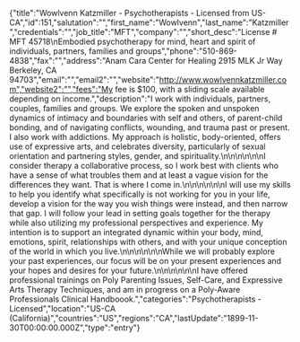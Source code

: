 {"title":"Wowlvenn Katzmiller - Psychotherapists - Licensed from US-CA","id":151,"salutation":"","first_name":"Wowlvenn","last_name":"Katzmiller","credentials":"","job_title":"MFT","company":"","short_desc":"License # MFT 45718\nEmbodied psychotherapy for mind, heart and spirit of individuals, partners, families and groups","phone":"510-869-4838","fax":"","address":"Anam Cara Center for Healing 2915 MLK Jr Way Berkeley, CA 94703","email":"","email2":"","website":"http://www.wowlvennkatzmiller.com","website2":"","fees":"My fee is $100, with a sliding scale available depending on income.","description":"I work with individuals, partners, couples, families and groups. We explore the spoken and unspoken dynamics of intimacy and boundaries with self and others, of parent-child bonding, and of navigating conflicts, wounding, and trauma past or present. I also work with addictions. My approach is holistic, body-oriented, offers use of expressive arts, and celebrates diversity, particularly of sexual orientation and partnering styles, gender, and spirituality.\n\n\n\n\n\nI consider therapy a collaborative process, so I work best with clients who have a sense of what troubles them and at least a vague vision for the differences they want. That is where I come in.\n\n\n\n\n\nI will use my skills to help you identify what specifically is not working for you in your life, develop a vision for the way you wish things were instead, and then narrow that gap. I will follow your lead in setting goals together for the therapy while also utilizing my professional perspectives and experience. My intention is to support an integrated dynamic within your body, mind, emotions, spirit, relationships with others, and with your unique conception of the world in which you live.\n\n\n\n\n\nWhile we will probably explore your past experiences, our focus will be on your present experiences and your hopes and desires for your future.\n\n\n\n\n\nI have offered professional trainings on Poly Parenting Issues, Self-Care, and Expressive Arts Therapy Techniques, and am in progress on a Poly-Aware Professionals Clinical Handboook.","categories":"Psychotherapists - Licensed","location":"US-CA (California)","countries":"US","regions":"CA","lastUpdate":"1899-11-30T00:00:00.000Z","type":"entry"}
